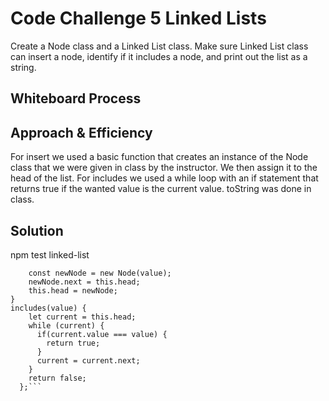 # Code Challenge 5 Linked Lists

Create a Node class and a Linked List class.  Make sure Linked List class can insert a node, identify if it includes a node, and print out the list as a string.

## Whiteboard Process
<!-- Embedded whiteboard image -->

## Approach & Efficiency

For insert we used a basic function that creates an instance of the Node class that we were given in class by the instructor.  We then assign it to the head of the list.  For includes we used a while loop with an if statement that returns true if the wanted value is the current value.  toString was done in class.

## Solution

npm test linked-list

```insert(value) {
    const newNode = new Node(value);
    newNode.next = this.head;
    this.head = newNode;
}
includes(value) {
    let current = this.head;
    while (current) {
      if(current.value === value) {
        return true;
      }
      current = current.next;
    }
    return false;
  };```
